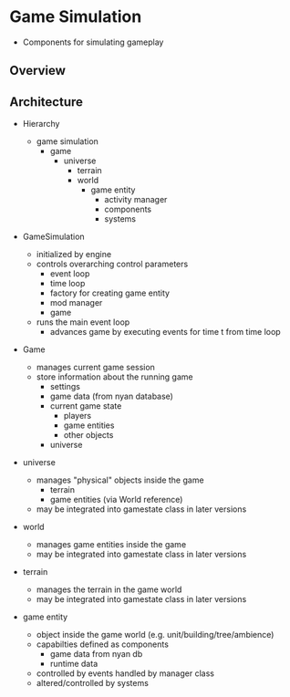 # Game Simulation

- Components for simulating gameplay

## Overview



## Architecture

- Hierarchy
    - game simulation
        - game
            - universe
                - terrain
                - world
                    - game entity
                        - activity manager
                        - components
                        - systems


- GameSimulation
    - initialized by engine
    - controls overarching control parameters
        - event loop
        - time loop
        - factory for creating game entity
        - mod manager
        - game
    - runs the main event loop
        - advances game by executing events for time t from time loop

- Game
    - manages current game session
    - store information about the running game
        - settings
        - game data (from nyan database)
        - current game state
            - players
            - game entities
            - other objects
        - universe

- universe
    - manages "physical" objects inside the game
        - terrain
        - game entities (via World reference)
    - may be integrated into gamestate class in later versions

- world
    - manages game entities inside the game
    - may be integrated into gamestate class in later versions

- terrain
    - manages the terrain in the game world
    - may be integrated into gamestate class in later versions

- game entity
    - object inside the game world (e.g. unit/building/tree/ambience)
    - capabilties defined as components
        - game data from nyan db
        - runtime data
    - controlled by events handled by manager class
    - altered/controlled by systems
